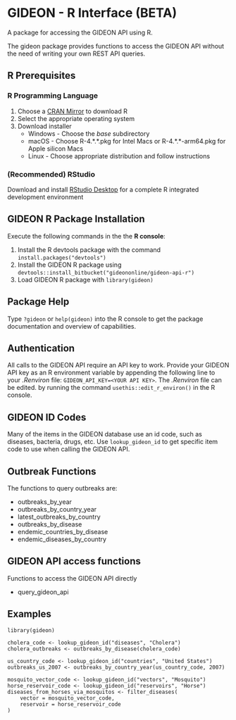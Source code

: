 # GIDEON - R Interface (BETA)
A package for accessing the GIDEON API using R.

The gideon package provides functions to access the GIDEON API without the need of writing your own REST API queries.

## R Prerequisites
### R Programming Language
1. Choose a [CRAN Mirror](https://cran.r-project.org/mirrors.html) to download R
2. Select the appropriate operating system
3. Download installer
    * Windows - Choose the *base* subdirectory
    * macOS - Choose R-4.\*.\*.pkg for Intel Macs or R-4.\*.\*-arm64.pkg for Apple silicon Macs
    * Linux - Choose appropriate distribution and follow instructions
### (Recommended) RStudio
Download and install [RStudio Desktop](https://www.rstudio.com/products/rstudio/#rstudio-desktop) for a complete R integrated development environment

## GIDEON R Package Installation
Execute the following commands in the the **R console**:
1. Install the R devtools package with the command `install.packages("devtools")`
2. Install the GIDEON R package using `devtools::install_bitbucket("gideononline/gideon-api-r")`
3. Load GIDEON R package with `library(gideon)`

## Package Help
Type `?gideon` or `help(gideon)` into the R console to get the package documentation and overview of capabilities.

## Authentication
All calls to the GIDEON API require an API key to work.
Provide your GIDEON API key as an R environment variable by appending the following line to your *.Renviron* file: `GIDEON_API_KEY=<YOUR API KEY>`.
The *.Renviron* file can be edited. by running the command `usethis::edit_r_environ()` in the R console.

## GIDEON ID Codes
Many of the items in the GIDEON database use an id code, such as diseases, bacteria, drugs, etc.
Use `lookup_gideon_id` to get specific item code to use when calling the GIDEON API.

## Outbreak Functions
The functions to query outbreaks are:
* outbreaks_by_year
* outbreaks_by_country_year
* latest_outbreaks_by_country
* outbreaks_by_disease
* endemic_countries_by_disease
* endemic_diseases_by_country
 
## GIDEON API access functions
Functions to access the GIDEON API directly
*  query_gideon_api

## Examples
```
library(gideon)

cholera_code <- lookup_gideon_id("diseases", "Cholera")
cholera_outbreaks <- outbreaks_by_disease(cholera_code)

us_country_code <- lookup_gideon_id("countries", "United States")
outbreaks_us_2007 <- outbreaks_by_country_year(us_country_code, 2007)

mosquito_vector_code <- lookup_gideon_id("vectors", "Mosquito")
horse_reservoir_code <- lookup_gideon_id("reservoirs", "Horse")
diseases_from_horses_via_mosquitos <- filter_diseases(
    vector = mosquito_vector_code,
    reservoir = horse_reservoir_code
)
```
